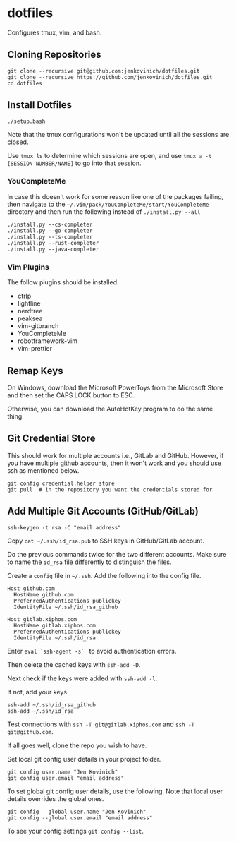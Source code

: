 # dotfiles

Configures tmux, vim, and bash.

## Cloning Repositories 

```
git clone --recursive git@github.com:jenkovinich/dotfiles.git
git clone --recursive https://github.com/jenkovinich/dotfiles.git
cd dotfiles
```

## Install Dotfiles

```
./setup.bash
```

Note that the tmux configurations won't be updated until all the sessions are
closed.

Use `tmux ls` to determine which sessions are open, and use `tmux a -t [SESSION
NUMBER/NAME]` to go into that session.

### YouCompleteMe

In case this doesn't work for some reason like one of the packages failing,
then navigate to the
`~/.vim/pack/YouCompleteMe/start/YouCompleteMe`
directory and then run the following instead of `./install.py --all`

```
./install.py --cs-completer
./install.py --go-completer
./install.py --ts-completer
./install.py --rust-completer
./install.py --java-completer
```

### Vim Plugins

The follow plugins should be installed.
* ctrlp
* lightline
* nerdtree
* peaksea
* vim-gitbranch
* YouCompleteMe
* robotframework-vim
* vim-prettier

## Remap Keys

On Windows, download the Microsoft PowerToys from the Microsoft Store and then
set the CAPS LOCK button to ESC.

Otherwise, you can download the AutoHotKey program to do the same thing.

## Git Credential Store

This should work for multiple accounts i.e., GitLab and GitHub. However, if you
have multiple github accounts, then it won't work and you should use ssh as
mentioned below.

```
git config credential.helper store
git pull  # in the repository you want the credentials stored for
```

## Add Multiple Git Accounts (GitHub/GitLab)

```
ssh-keygen -t rsa -C "email address"
```

Copy `cat ~/.ssh/id_rsa.pub` to SSH keys in GitHub/GitLab account.

Do the previous commands twice for the two different accounts. Make sure to name
the `id_rsa` file differently to distinguish the files.

Create a `config` file in `~/.ssh`. Add the following into the config file.

```
Host github.com
  HostName github.com
  PreferredAuthentications publickey
  IdentityFile ~/.ssh/id_rsa_github

Host gitlab.xiphos.com
  HostName gitlab.xiphos.com
  PreferredAuthentications publickey
  IdentityFile ~/.ssh/id_rsa
```

Enter ``eval `ssh-agent -s` `` to avoid authentication errors.

Then delete the cached keys with `ssh-add -D`.

Next check if the keys were added with `ssh-add -l`.

If not, add your keys

```
ssh-add ~/.ssh/id_rsa_github
ssh-add ~/.ssh/id_rsa
```

Test connections with `ssh -T git@gitlab.xiphos.com` and `ssh -T
git@github.com`.

If all goes well, clone the repo you wish to have.

Set local git config user details in your project folder.

```
git config user.name "Jen Kovinich"
git config user.email "email address"
```

To set global git config user details, use the following. Note that local user
details overrides the global ones.

```
git config --global user.name "Jen Kovinich"
git config --global user.email "email address"
```

To see your config settings `git config --list`.

